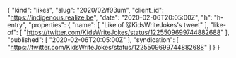 {
  "kind": "likes",
  "slug": "2020/02/f93um",
  "client_id": "https://indigenous.realize.be",
  "date": "2020-02-06T20:05:00Z",
  "h": "h-entry",
  "properties": {
    "name": [
      "Like of @KidsWriteJokes's tweet"
    ],
    "like-of": [
      "https://twitter.com/KidsWriteJokes/status/1225509699744882688"
    ],
    "published": [
      "2020-02-06T20:05:00Z"
    ],
    "syndication": [
      "https://twitter.com/KidsWriteJokes/status/1225509699744882688"
    ]
  }
}
